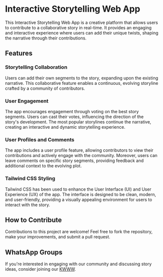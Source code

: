 # Interactive Storytelling Web App

This Interactive Storytelling Web App is a creative platform that allows users to contribute to a collaborative story in real-time. It provides an engaging and interactive experience where users can add their unique twists, shaping the narrative through their contributions.

## Features

### Storytelling Collaboration

Users can add their own segments to the story, expanding upon the existing narrative. This collaborative feature enables a continuous, evolving storyline crafted by a community of contributors.

### User Engagement

The app encourages engagement through voting on the best story segments. Users can cast their votes, influencing the direction of the story's development. The most popular storylines continue the narrative, creating an interactive and dynamic storytelling experience.

### User Profiles and Comments

The app includes a user profile feature, allowing contributors to view their contributions and actively engage with the community. Moreover, users can leave comments on specific story segments, providing feedback and additional context to the evolving plot.

### Tailwind CSS Styling

Tailwind CSS has been used to enhance the User Interface (UI) and User Experience (UX) of the app. The interface is designed to be clean, modern, and user-friendly, providing a visually appealing environment for users to interact with the story.

## How to Contribute

Contributions to this project are welcome! Feel free to fork the repository, make your improvements, and submit a pull request.

## WhatsApp Groups

If you're interested in engaging with our community and discussing story ideas, consider joining our [KWWW](https://).
